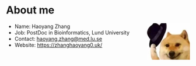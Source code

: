 #  About me
<img src="https://github.com/zhanghaoyang0/zhanghaoyang0/blob/main/pic/dogwithhat.png" width = "120" height = "100" align=right />

* Name: Haoyang Zhang
* Job: PostDoc in Bioinformatics, Lund University
* Contact: haoyang.zhang@med.lu.se
* Website: https://zhanghaoyang0.uk/

